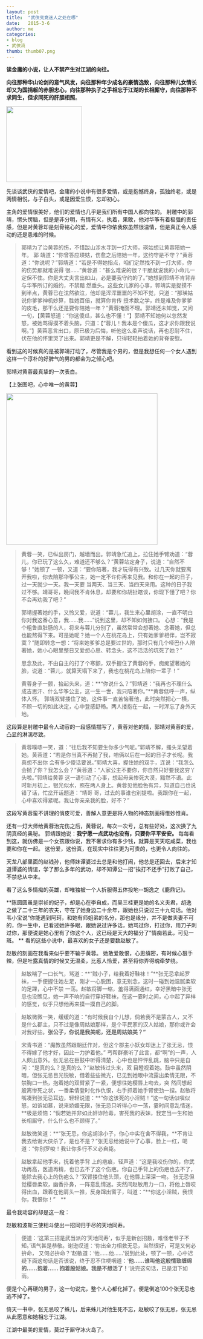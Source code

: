 ```yaml
---
layout: post
title:  "武侠究竟迷人之处在哪"
date:   2015-3-6
author: me
categories: 
- blog
- 武侠流
thumb: thumb07.png
---
```


**读金庸的小说，让人不禁产生对江湖的向往。**

**向往那种华山论剑的意气风发，向往那种年少成名的豪情逸致，向往那种儿女情长却又为国捐躯的赤胆忠心，向往那种执子之手相忘于江湖的长相厮守，向往那种不求同生，但求同死的肝胆相照**。


<img src="http://liubai.qiniudn.com/02e1b017633c70071ac3fc6d015603e5_b.jpg" style="width:200px;height=248px">

<!--more-->
先谈谈武侠的爱情吧，金庸的小说中有很多爱情，或是抱憾终身，孤独终老，或是两情相悦，与子白头，或是因爱生恨，忘却初心。

主角的爱情很美好，他们的爱情也几乎是我们所有中国人都向往的。
射雕中的郭靖，愣头愣脑，但是是非分明，有情有义，执着，果敢，他对华筝有着极强的责任感，但是对黄蓉却是刻骨铭心的爱，爱情中你侬我侬虽然很温情，但是真正令人感动的还是患难的时候。

> 郭靖为了治黄蓉的伤，不惜跋山涉水寻到一灯大师，瑛姑想让黄蓉陪她一年。
> 郭 靖道：“你曾答应瑛姑，伤愈之后陪她一年，这约守是不守？”黄蓉道：“你说呢？”郭靖道：“若是不得她指点，咱们定然找不到一灯大师，你的伤势那就难说得 很……”黄蓉道：“甚么难说的很？干脆就说我的小命儿一定保不住。你是大丈夫言出如山，必是要我守约的了。”她想到郭靖不肯背弃与华筝所订的婚约，不禁黯 然垂头。这些女儿家的心事，郭靖实是捉摸不到半点，黄蓉已在泫然欲泣，他却是浑浑噩噩的不知不觉，只道：“那瑛姑说你爹爹神机妙算，胜她百倍，就算你肯传 授术数之学，终是难及你爹爹的皮毛，那干么还是要你陪她一年？”黄蓉掩面不理。郭靖还未知觉，又问一句，【黄蓉怒道：“你这傻瓜，甚么也不懂！”】郭靖不知她何以忽然发怒，被她骂得摸不着头脑，只道：【“蓉儿！我本是个傻瓜，这才求你跟我说啊。”】黄蓉恶言出口，原已极为后悔，听他这么柔声说话，再也忍耐不住，伏在他的怀里哭了出来。郭靖更是不解，只得轻轻拍着她的背脊安慰。

看到这的时候真的是被郭靖打动了，尽管我是个男的，但是我想任何一个女人遇到这样一个淳朴的好脾气的男的都会为之倾心吧。

郭靖对黄蓉最真挚的一次表白。

 【上张图吧，心中唯一的黄蓉】

<img src="http://liubai.qiniudn.com/zhuyin.jpg" style="width:400px;height=248px">


> 黄蓉一笑，已纵出房门，越墙而出。郭靖急忙追上，拉住她手臂劝道：“蓉儿，你已玩了这么久，难道还不够么？”黄蓉站定身子，说道：“自然不够！”她顿了 一顿，又道：“要你陪著，我才玩得有兴致。过几天你就要离开我啦，你去陪那华筝公主，她一定不许你再来见我。和你在一起的日子，过一天就少一天。我一天要 当两天、当三天、当四天来用。这种的日子我过不够。靖哥哥，晚间我不肯休息，却要和你胡扯瞎谈，你现下懂了吧？你不会再劝我了吧？”
> 
> 郭靖握著她的手，又怜又爱，说道：“蓉儿，我生来心里胡涂，一直不明白你对我这番心意，我……我……”说到这里，却不知如何接口。
> 心想：“我是个粗鲁直肚肠的人，将来与蓉儿分别了，虽然常常会想著她、念著她，但总也能熬得下来。可是她呢？她一个人在桃花岛上，只有她爹爹相伴，岂不寂 寞？”随即转念一想：“将来她爹爹总是要过世的，那时只有几个哑巴仆人陪著她，她小心眼里整日又爱想心思、转念头，这不活活的坑死了她？”
> 
> 思念及此，不由自主的打了个寒颤，双手握住了黄蓉的手，痴痴望著她的脸，说道：“蓉儿，就算天塌下来了，我也在桃花岛上陪你一辈子！”
> 
> 黄蓉身子一颤，抬起头来，道：**“你说什么？”郭靖道：“我再也不理什么成吉思汗、什么华筝公主，这一生一世，我只陪著你。”**黄蓉低呼一声，纵体入怀。 郭靖双臂搂住了她，这件事一直苦恼著他，此时突然把心一横，不顾一切的如此决定，心中登感舒畅。两人搂抱在一起，一时浑忘了身外天地。
> 
> 

这段算是射雕中最令人动容的一段感情描写了，黄蓉对他的情，郭靖对黄蓉的爱，凸显的淋漓尽致。

> 黄蓉噗哧一笑，道：“往后我不知要生你多少气呢。”郭靖不解，搔头呆望着她。黄蓉道：“若是你当真不再抛了我，咱俩以后在一起的日子才长呢。我真想不出你 会有多少傻话要说。”郭靖大喜，握住她的双手，连说：“我怎么会抛了你？我怎么会？”黄蓉道：“人家公主不要你，你自然只好要我这穷丫头啦。”郭靖给黄蓉 这一语引动了心事，想起母亲惨死大漠，黯然不语。此时新月初上，银光似水，照在两人身上。黄蓉见他脸色有异，知道自己也说错了话，忙岔开话题道：“靖哥 哥，过去的事谁也别提啦。我跟你在一起，心中喜欢得紧呢。我让你亲亲我的脸，好不？”

这段写黄蓉蛮不讲理的俏皮可爱，善解人意更是将人物的神态刻画得惟妙惟肖。

还有一灯大师给黄蓉治完伤之后，黄蓉说，每次一次亏，总有些好处，这次换了九阴真经的奥秘。
郭靖跟她说：**我宁愿一点武功也没有，只要你平平安安。**
每每看到这，就仿佛是一个女孩跟你说，我不奢求你有多少钱，就算是天天吃咸菜，我也要和你在一起。
这份爱，这份真，在现实中往往更为可贵的，也更令人向往的。

天龙八部里面的赵钱孙，他师妹谭婆过去总是和他打闹，他总是还回去，后来才知道谭婆的情谊，学了那么多年的武功，却不知谭公一招“挨打不还手”打败了自己，不禁悲从中来。

看了这么多情痴的英雄，却唯独被一个人折服得五体投地--胡逸之《鹿鼎记》。

**陈圆圆虽是崇祯的妃子，却是心在李自成，而吴三桂更是她的名义夫君，胡逸之做了二十三年的农夫，守在了她身边二十余年，跟她也只说过三十九句话。他对韦小宝说“你能遇到阿珂，和她有师姐弟的名分，那也是缘分，并不是做夫妻不可的，你一生中，已看过她许多眼，跟她说过许多话，她骂过你，打过你，用刀子刺过你，那便说是她心里有了你这个人，这已经是天大的福分了”情痴若此，可见一斑。
**
看的这些小说中，最喜欢的女子还是要数赵敏了。

赵敏的刻画在我看来似乎要不输于黄蓉。
她敢爱敢恨，心思缜密，有时候心狠手辣，但是吐露真情的时候又无温柔，比惹人怜爱，甚至将你弄得魂牵梦绕。

> 赵敏喘了一口长气，骂道：**“贼小子，给我着好鞋袜！”**张无忌拿起罗袜，一手便握住她左足，刚才一心脱困，意无别念，这时一碰到她温腻柔软的足踝，心中不禁 一荡。赵敏将脚一缩，羞得满面通红，幸好黑暗中张无忌也没瞧见，她一声不响的自行穿好鞋袜，在这一霎时之间，心中起了异样的感觉，似乎只想他再来摸一摸自己的脚。

> 赵敏微微一笑，缓缓的道：“有时候我自个儿想，倘若我不是蒙古人，又不是什么郡主，只不过是像周姑娘那样，是个平民家的汉人姑娘，那你或许会对我好些。**张公子，你说是我美呢，还是周姑娘美？”**


> 宋青书道：“魔教虽然跟朝廷作对，但这个郡主小妖女却迷上了张无忌，恨不得嫁了他才好，因此一力护着他。” 丐帮群豪听了此言，都“啊”的一声，人人颇出意外。张无忌在巨鼓中听得清楚，心中也是怦怦乱跳，脑中只是自问：“是真的么？是真的么？”赵敏转过头来，双 目瞪视着她。鼓中虽然阴暗，但张无忌目光锐敏，借着些些微光，已见到她眼中流露出柔情无限，不禁胸口一热，抱着她的双臂紧了一紧，便想往她樱唇上吻去，突 然间想起殷离惨死之状，一番柔情登时化作仇恨，右手抓着她手臂使劲一捏。赵敏将嘴凑到张无忌耳边，轻轻说道：**“你这该死的小淫贼！”这一句话似嗔似怒，如诉如慕，说来娇媚无限，张无忌只听得心中一荡，霎时间意乱情迷，**极是烦恼：“倘若她并非如此奸诈险毒，害死我的表妹，我定当一生和她长相厮守，什么什么也不顾得了。”
> 
> 赵敏微笑道：**“张无忌，你这胡涂小子，你心中实在舍不得我，**不肯让我去给谢大侠杀了，是也不是？”张无忌给她说中了心事，脸上一红，喝道：“你别罗唆！我让你多行不义必自毙。

> 赵敏拿起他手来，抚着他手背 上的疤痕，轻声道：“这是我咬伤你的，你武功再高，医道再精，也已去不了这个伤疤。你自己手背上的伤疤也去不了，能除去我心上的伤疤么？”双臂搂住他头颈，在他唇上深深一吻。
> 张无忌但觉樱唇柔软，幽香扑鼻，一阵意乱情迷。突然间赵敏用力一口，将他上唇咬得出血，跟着在他肩头一推，反身蹿出窗子，叫道：“**你这小淫贼，我恨你，我恨你！”　**



最令我动容的却是这一段：

赵敏和波斯三使相斗使出一招同归于尽的天地同寿。
> 便道：‘这第三招是武当派的‘天地同寿’，似乎是新创招数，难怪老爷子不知。’语气甚是恭敬。谢逊叹道：‘你出全力相救无忌，当然很好，可是又何必拚命， 又何必拚命？’赵敏道：‘他……他……’说到此处，顿了一顿，心中迟疑下面这句话是否该说，终于忍不住哽咽道：‘**他……谁叫他这般情致缠绵的……抱着…… 抱着殷姑娘。我是不想活了！**’说完这句话，已是泪下如雨。

便是个心再硬的男子，这一句说完，整个人心都化掉了。便是倒追100个张无忌也逃不掉了。

倚天一书中，张无忌咬了蛛儿，后来蛛儿对他生死不忘，赵敏咬了张无忌，张无忌从此愿意和她相忘于江湖。

江湖中最美的爱情，莫过于厮守冰火岛了。







　

